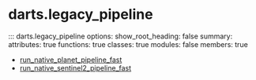 # <code class='doc-symbol doc-symbol-nav doc-symbol-module'></code>darts.legacy_pipeline


::: darts.legacy_pipeline
    options:
      show_root_heading: false
      summary:
        attributes: true
        functions: true
        classes: true
        modules: false
      members: true
- [run_native_planet_pipeline_fast](run_native_planet_pipeline_fast.md)
- [run_native_sentinel2_pipeline_fast](run_native_sentinel2_pipeline_fast.md)
